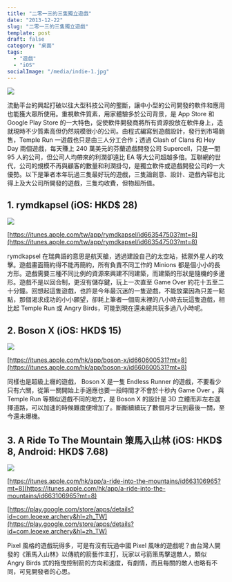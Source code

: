 ```yaml
---
title: "二零一三的三隻獨立遊戲"
date: "2013-12-22"
slug: "二零一三的三隻獨立遊戲"
template: post
draft: false
category: "桌面"
tags:
  - "遊戲"
  - "iOS"
socialImage: "/media/indie-1.jpg"
---
```


![](/media/indie-1.jpg)

流動平台的興起打破以往大型科技公司的壟斷，讓中小型的公司開發的軟件和應用也能獲大眾所使用。重視軟件質素，用家體驗多於公司背景，是 App Store 和 Google Play Store 的一大特色，促使軟件開發商將所有資源投放在軟件身上，造就現時不少質素高但仍然規模很小的公司。由程式編寫到遊戲設計，發行到市場銷售，Temple Run 一遊戲也只是由三人分工合作；透過 Clash of Clans 和 Hey Day 兩個遊戲，每天賺上 240 萬美元的芬蘭遊戲開發公司 Supercell，只是一間 95 人的公司，但公司人均帶來的利潤卻遠比 EA 等大公司超越多倍。互聯網的世代，公司的規模不再與顧客的數量和利潤掛勾，是獨立軟件或遊戲開發公司的一大優勢。以下是筆者本年玩過三隻最好玩的遊戲，三隻論創意、設計、遊戲內容也比得上及大公司所開發的遊戲，三隻均收費，但物超所值。

## 1. rymdkapsel (iOS: HKD\$ 28)

![](/media/indie-2.png)

[https://itunes.apple.com/tw/app/rymdkapsel/id663547503?mt=8](https://itunes.apple.com/tw/app/rymdkapsel/id663547503?mt=8)

rymdkapsel 在瑞典語的意思是航天艙，透過建設自己的太空站，抵禦外星人的攻擊。遊戲畫面簡約得不能再簡約，所有負責不同工作的 Minions 都是個小小的長方形。遊戲需要三種不同比例的資源來興建不同建築，而建築的形狀是隨機的多邊形。遊戲不是以回合制，更沒有儲存鍵，玩上一次直至 Game Over 約花十五至二十分鐘。回想起這隻遊戲，也許是今年最沉迷的一隻遊戲，不能放棄因為只差一點點，那個渴求成功的小小願望，卻耗上筆者一個周末裡的八小時去玩這隻遊戲，相比起 Temple Run 或 Angry Birds，可能到現在還未總共玩多過八小時呢。

## 2. Boson X (iOS: HKD\$ 15)

![](/media/indie-3.jpeg)

[https://itunes.apple.com/hk/app/boson-x/id660600531?mt=8](https://itunes.apple.com/hk/app/boson-x/id660600531?mt=8)

同樣也是超級上癮的遊戲， Boson X 是一隻 Endless Runner 的遊戲，不要看少只有六關，從第一關開始上手適應也要一段時間才不會於十秒內 Game Over 。與 Temple Run 等類似遊戲不同的地方，是 Boson X 的設計是 3D 立體而非左右選擇道路，可以加速的時候難度便增加了。斷斷續續玩了數個月才玩到最後一關，至今還未爆機。

## 3. A Ride To The Mountain 策馬入山林 (iOS: HKD\$ 8, Android: HKD\$ 7.68)

![](/media/indie-4.jpeg)

[https://itunes.apple.com/hk/app/a-ride-into-the-mountains/id663106965?mt=8](https://itunes.apple.com/hk/app/a-ride-into-the-mountains/id663106965?mt=8)

[https://play.google.com/store/apps/details?id=com.leoexe.archery&hl=zh_TW](https://play.google.com/store/apps/details?id=com.leoexe.archery&hl=zh_TW)

Pixel 風格的遊戲玩得多，可是有沒有玩過中國 Pixel 風味的遊戲呢？由台灣人開發的《策馬入山林》以傳統的箭藝作主打，玩家以弓箭策馬擊退敵人，類似 Angry Birds 式的拖曳控制箭的方向和速度，有劇情，而且每關的敵人也略有不同，可見開發者的心思。
